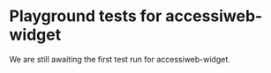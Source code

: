 # Playground tests for accessiweb-widget
We are still awaiting the first test run for accessiweb-widget.
